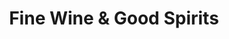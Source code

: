 ---
title: "Fine Wine & Good Spirits"
url: /bala-cynwyd/fine-wine-und-good-spirits/
shop: Spirituosen
---